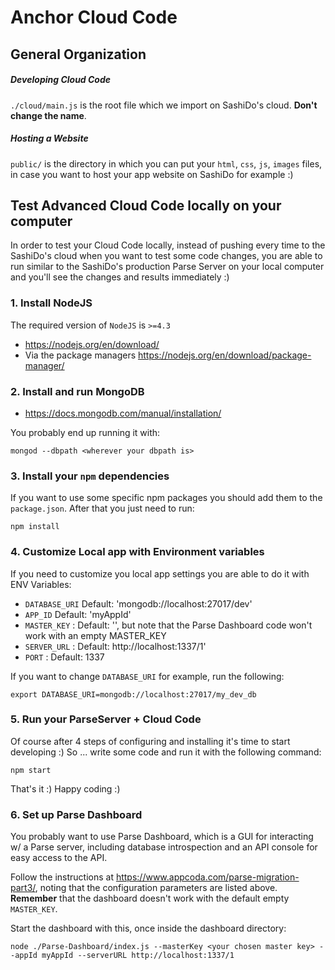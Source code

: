 # Anchor Cloud Code

## General Organization

##### Developing Cloud Code

`./cloud/main.js` is the root file which we import on SashiDo's cloud. **Don't change the name**.

##### Hosting a Website

`public/` is the directory in which you can put your `html`, `css`, `js`, `images` files, in case you want to host your app website on SashiDo for example :)

## Test Advanced Cloud Code locally on your computer

In order to test your Cloud Code locally, instead of pushing every time to the SashiDo's cloud when you want to test some code changes, you are able to run similar to the SashiDo's production Parse Server on your local computer and you'll see the changes and results immediately :)

### 1. Install NodeJS

The required version of `NodeJS` is `>=4.3`

- https://nodejs.org/en/download/
- Via the package managers https://nodejs.org/en/download/package-manager/

### 2. Install and run MongoDB

- https://docs.mongodb.com/manual/installation/

You probably end up running it with:
```
mongod --dbpath <wherever your dbpath is>
```

### 3. Install your `npm` dependencies

If you want to use some specific npm packages you should add them to the `package.json`. After that you just need to run:

```
npm install
```

### 4. Customize Local app with Environment variables

If you need to customize you local app settings you are able to do it with ENV Variables:

- `DATABASE_URI` Default: 'mongodb://localhost:27017/dev'
- `APP_ID` Default: 'myAppId'
- `MASTER_KEY` : Default: '', but note that the Parse Dashboard code won't work with an empty MASTER_KEY
- `SERVER_URL` : Default: http://localhost:1337/1'
- `PORT` : Default: 1337

If you want to change  `DATABASE_URI` for example, run the following:

```
export DATABASE_URI=mongodb://localhost:27017/my_dev_db
```

### 5. Run your ParseServer + Cloud Code

Of course after 4 steps of configuring and installing it's time to start developing :) So ... write some code and run it with the following command:

```
npm start
```

That's it :) Happy coding :)

### 6. Set up Parse Dashboard

You probably want to use Parse Dashboard, which is a GUI for interacting w/ a Parse server, including database introspection and an API console for easy access to the API.

Follow the instructions at https://www.appcoda.com/parse-migration-part3/, noting that the configuration parameters are listed above. **Remember** that the dashboard doesn't work with the default empty `MASTER_KEY`.

Start the dashboard with this, once inside the dashboard directory:
```
node ./Parse-Dashboard/index.js --masterKey <your chosen master key> --appId myAppId --serverURL http://localhost:1337/1
```
